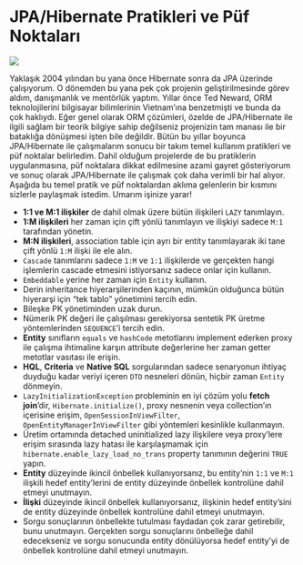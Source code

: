 # JPA/Hibernate Pratikleri ve Püf Noktaları

![](http://kenansevindik.com/assets/images/jpa_hibernate_tips_tricks.png)

Yaklaşık 2004 yılından bu yana önce Hibernate sonra da JPA üzerinde çalışıyorum. O dönemden bu yana pek çok projenin 
geliştirilmesinde görev aldım, danışmanlık ve mentörlük yaptım. Yıllar önce Ted Neward, ORM teknolojilerini bilgisayar 
bilimlerinin Vietnam’ına benzetmişti ve bunda da çok haklıydı. Eğer genel olarak ORM çözümleri, özelde de JPA/Hibernate 
ile ilgili sağlam bir teorik bilgiye sahip değilseniz projenizin tam manası ile bir bataklığa dönüşmesi işten bile değildir. 
Bütün bu yıllar boyunca JPA/Hibernate ile çalışmalarım sonucu bir takım temel kullanım pratikleri ve püf noktalar belirledim. 
Dahil olduğum projelerde de bu pratiklerin uygulanmasına, püf noktalara dikkat edilmesine azami gayret gösteriyorum ve 
sonuç olarak JPA/Hibernate ile çalışmak çok daha verimli bir hal alıyor. Aşağıda bu temel pratik ve püf noktalardan aklıma 
gelenlerin bir kısmını sizlerle paylaşmak istedim. Umarım işinize yarar!

- **1:1 ve M:1 ilişkiler** de dahil olmak üzere bütün ilişkileri `LAZY` tanımlayın.
- **1:M ilişkileri** her zaman için çift yönlü tanımlayın ve ilişkiyi sadece `M:1` tarafından yönetin.
- **M:N ilişkileri**, association table için ayrı bir entity tanımlayarak iki tane çift yönlü `1:M` ilişki ile ele alın.
- `Cascade` tanımlarını sadece `1:M` ve `1:1` ilişkilerde ve gerçekten hangi işlemlerin cascade etmesini istiyorsanız sadece onlar için kullanın.
- `Embeddable` yerine her zaman için `Entity` kullanın.
- Derin inheritance hiyerarşilerinden kaçının, mümkün olduğunca bütün hiyerarşi için “tek tablo” yönetimini tercih edin.
- Bileşke PK yönetiminden uzak durun.
- Nümerik PK değeri ile çalışılması gerekiyorsa sentetik PK üretme yöntemlerinden `SEQUENCE`’i tercih edin.
- **Entity** sınıfların `equals` ve `hashCode` metotlarını implement ederken proxy ile çalışma ihtimaline karşın attribute değerlerine her zaman getter metotlar vasıtası ile erişin.
- **HQL**, **Criteria** ve **Native SQL** sorgularından sadece senaryonun ihtiyaç duyduğu kadar veriyi içeren `DTO` nesneleri dönün, hiçbir zaman `Entity` dönmeyin.
- `LazyInitializationException` probleminin en iyi çözüm yolu **fetch join**’dir, `Hibernate.initialize()`, proxy nesnenin veya collection’ın içerisine erişim, `OpenSessionInViewFilter`, `OpenEntityManagerInViewFilter` gibi yöntemleri kesinlikle kullanmayın.
- Üretim ortamında detached uninitialized lazy ilişkilere veya proxy’lere erişim sırasında lazy hatası ile karşılaşmamak için `hibernate.enable_lazy_load_no_trans` property tanımının değerini `TRUE` yapın.
- **Entity** düzeyinde ikincil önbellek kullanıyorsanız, bu entity’nin `1:1` ve `M:1` ilişkili hedef entity’lerini de entity düzeyinde önbellek kontrolüne dahil etmeyi unutmayın.
- **İlişki** düzeyinde ikincil önbellek kullanıyorsanız, ilişkinin hedef entity’sini de entity düzeyinde önbellek kontrolüne dahil etmeyi unutmayın.
- Sorgu sonuçlarının önbellekte tutulması faydadan çok zarar getirebilir, bunu unutmayın. Gerçekten sorgu sonuçlarını önbelleğe dahil edecekseniz ve sorgu sonucunda entity dönülüyorsa hedef entity’yi de önbellek kontrolüne dahil etmeyi unutmayın.

